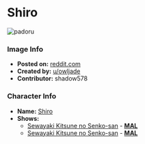# Shiro

![padoru](https://raw.githubusercontent.com/shadow578/Padoru-Padoru/master/Padoru/senko-san-shiro.png "Shiro")

### Image Info
* **Posted on:**     [reddit.com](https://www.reddit.com/r/Padoru/comments/d0k128/shiro_padoru/)
* **Created by:**    [u/owljade](https://github.com/shadow578/Padoru-Padoru/blob/master/table-of-contents/creators/uowljade.md)
* **Contributor:**   shadow578

### Character Info
* **Name:**   [Shiro](https://myanimelist.net/character/167062)
* **Shows:**
  * [Sewayaki Kitsune no Senko-san](https://github.com/shadow578/Padoru-Padoru/blob/master/table-of-contents/shows/SewayakiKitsunenoSenkosan.md) - [__MAL__](https://myanimelist.net/anime/38759/Sewayaki_Kitsune_no_Senko-san)
  * [Sewayaki Kitsune no Senko-san](https://github.com/shadow578/Padoru-Padoru/blob/master/table-of-contents/shows/SewayakiKitsunenoSenkosan.md) - [__MAL__](https://myanimelist.net/manga/111276/Sewayaki_Kitsune_no_Senko-san)


